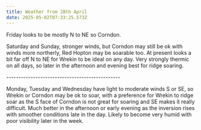 ```yaml
---
title: Weather from 28th April
date: 2025-05-02T07:33:25.573Z
---
```

Friday looks to be mostly N to NE so Corndon.

Saturday and Sunday, stronger winds, but Corndon may still be ok with winds more northerly, Red Hopton may be soarable too.  At present looks a bit far off N to NE for Wrekin to be ideal on any day.  Very strongly thermic on all days, so later in the afternoon and evening best for ridge soaring.

\-----------------------------------------------

Monday, Tuesday and Wednesday have light to moderate winds S or SE, so Wrekin or Corndon may be ok to soar, with a preference for Wrekin to ridge soar as the S face of Corndon is not great for soaring and SE makes it really difficult.  Much better in the afternoon or early evening as the inversion rises with smoother conditions late in the day.  Likely to become very humid with poor visibility later in the week.